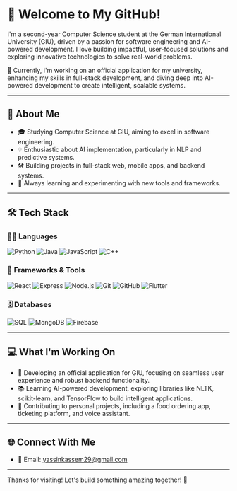 # 👋 Welcome to My GitHub!

I'm a second-year Computer Science student at the German International University (GIU), driven by a passion for software engineering and AI-powered development. I love building impactful, user-focused solutions and exploring innovative technologies to solve real-world problems.

🌟 Currently, I'm working on an official application for my university, enhancing my skills in full-stack development, and diving deep into AI-powered development to create intelligent, scalable systems.

---

## 🚀 About Me

- 🎓 Studying Computer Science at GIU, aiming to excel in software engineering.
- 💡 Enthusiastic about AI implementation, particularly in NLP and predictive systems.
- 🛠️ Building projects in full-stack web, mobile apps, and backend systems.
- 🌱 Always learning and experimenting with new tools and frameworks.

---

## 🛠️ Tech Stack

### 👨‍💻 **Languages**
![Python](https://img.shields.io/badge/-Python-3776AB?style=flat-square&logo=python&logoColor=white)
![Java](https://img.shields.io/badge/-Java-007396?style=flat-square&logo=java&logoColor=white)
![JavaScript](https://img.shields.io/badge/-JavaScript-F7DF1E?style=flat-square&logo=javascript&logoColor=black)
![C++](https://img.shields.io/badge/-C++-00599C?style=flat-square&logo=c%2B%2B&logoColor=white)

### 🧰 **Frameworks & Tools**
![React](https://img.shields.io/badge/-React-61DAFB?style=flat-square&logo=react&logoColor=black)
![Express](https://img.shields.io/badge/-Express-000000?style=flat-square&logo=express&logoColor=white)
![Node.js](https://img.shields.io/badge/-Node.js-339933?style=flat-square&logo=node.js&logoColor=white)
![Git](https://img.shields.io/badge/-Git-F05032?style=flat-square&logo=git&logoColor=white)
![GitHub](https://img.shields.io/badge/-GitHub-181717?style=flat-square&logo=github&logoColor=white)
![Flutter](https://img.shields.io/badge/-Flutter-02569B?style=flat-square&logo=flutter&logoColor=white)

### 🗄️ **Databases**
![SQL](https://img.shields.io/badge/-SQL-4479A1?style=flat-square&logo=mysql&logoColor=white)
![MongoDB](https://img.shields.io/badge/-MongoDB-47A248?style=flat-square&logo=mongodb&logoColor=white)
![Firebase](https://img.shields.io/badge/-Firebase-FFCA28?style=flat-square&logo=firebase&logoColor=black)

---

## 💻 What I'm Working On

- 🏫 Developing an official application for GIU, focusing on seamless user experience and robust backend functionality.
- 📚 Learning AI-powered development, exploring libraries like NLTK, scikit-learn, and TensorFlow to build intelligent applications.
- 🔧 Contributing to personal projects, including a food ordering app, ticketing platform, and voice assistant.

---

## 🌐 Connect With Me

- 📧 Email: yassinkassem29@gmail.com  

---

Thanks for visiting! Let's build something amazing together! 🚀
